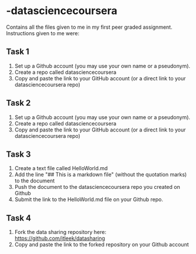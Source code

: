 # -datasciencecoursera
Contains all the files given to me in my first peer graded assignment.
Instructions given to me were:
## Task 1
1. Set up a Github account (you may use your own name or a pseudonym).
2. Create a repo called datasciencecoursera
3. Copy and paste the link to your GitHub account (or a direct link to your datasciencecoursera repo)
## Task 2
1. Set up a Github account (you may use your own name or a pseudonym).
2. Create a repo called datasciencecoursera
3. Copy and paste the link to your GitHub account (or a direct link to your datasciencecoursera repo)
## Task 3
1. Create a text file called HelloWorld.md
2. Add the line "## This is a markdown file" (without the quotation marks) to the document
3. Push the document to the datasciencecoursera repo you created on Github
4. Submit the link to the HelloWorld.md file on your Github repo.
## Task 4
1. Fork the data sharing repository here: https://github.com/jtleek/datasharing
2. Copy and paste the link to the forked repository on your Github account
